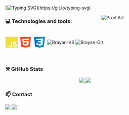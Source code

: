 [![Typing SVG](https://readme-typing-svg.herokuapp.com?font=Fira+Code&weight=700&pause=1000&color=883EDD&width=435&lines=Welcome+to+my+Github+profile!;Hi%2C+everyone!+I'm+Kaique+Brayan.)](https://git.io/typing-svg)

<img src="https://github.com/user-attachments/assets/3dd95ed7-9349-404f-8506-a3ad9a4cf5fb" alt="Pixel Art" align="right" width="200">

###  💻 Technologies and tools:

<div style="display: inline_block"><br>
  <img align="center" alt="Brayan-Js" height="35" width="40" src="https://raw.githubusercontent.com/devicons/devicon/master/icons/javascript/javascript-plain.svg">
  <img align="center" alt="Brayan-HTML" height="35" width="40" src="https://raw.githubusercontent.com/devicons/devicon/master/icons/html5/html5-original.svg">
  <img align="center" alt="Brayan-CSS" height="35" width="40" src="https://raw.githubusercontent.com/devicons/devicon/master/icons/css3/css3-original.svg">
  <img align="center" alt="Brayan-VS" height="35" width="40" src="https://cdn.jsdelivr.net/gh/devicons/devicon/icons/vscode/vscode-original.svg">
  <img align="center" alt="Brayan-Git" height="35" width="40" src="https://cdn.jsdelivr.net/gh/devicons/devicon/icons/git/git-original.svg">
</div><br><br>

### ⚒️ GitHub Stats
<div align="center" style="display: flex; justify-content: center;">
  <a href="https://github.com/LIMA-K-B-A">
    <img height="190px" src="https://github-readme-stats.vercel.app/api?username=LIMA-K-B-A&theme=midnight-purple&show_icons=true&hide_border=true&count_private=false"/>
    <img height="190px" src="https://github-readme-stats.vercel.app/api/top-langs/?username=LIMA-K-B-A&theme=midnight-purple&show_icons=true&hide_border=true&layout=compact"/>
  </a>
</div>
    
### 📫 Contact

<div> 
  <a href="https://www.linkedin.com/in/kaiquebrayan/" target="_blank"><img src="https://img.shields.io/badge/-LinkedIn-%230077B5?style=for-the-badge&logo=linkedin&logoColor=white" target="_blank"></a> 
  <a href="mailto:kaiquebrayan007@gmail.com"><img src="https://img.shields.io/badge/-Gmail-%23333?style=for-the-badge&logo=gmail&logoColor=white" target="_blank"></a>
</div>
